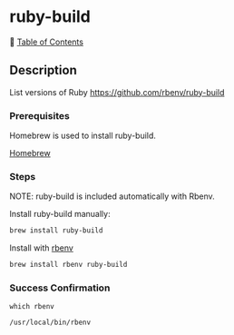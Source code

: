 # ruby-build

📁 [Table of Contents](README.md)

## Description

List versions of Ruby <https://github.com/rbenv/ruby-build>

### Prerequisites

Homebrew is used to install ruby-build.

[Homebrew](homebrew.md)

### Steps

NOTE: ruby-build is included automatically with Rbenv.

Install ruby-build manually:

```sh
brew install ruby-build
```

Install with [rbenv](rbenv.md)

```sh
brew install rbenv ruby-build
```

### Success Confirmation

`which rbenv`

```sh
/usr/local/bin/rbenv
```
